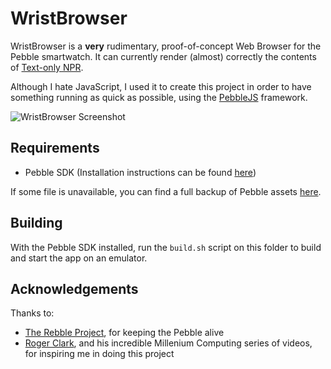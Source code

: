 # WristBrowser

WristBrowser is a **very** rudimentary, proof-of-concept Web Browser for the Pebble smartwatch. It can currently render (almost) correctly the contents of [Text-only NPR](http://text.npr.org).

Although I hate JavaScript, I used it to create this project in order to have something running as quick as possible, using the [PebbleJS](https://pebble.github.io/pebblejs/) framework.

![WristBrowser Screenshot](https://i.imgur.com/FJZLPvH.png)

## Requirements

- Pebble SDK (Installation instructions can be found [here](https://www.reddit.com/r/pebble/comments/9i9aqy/developing_for_pebble_without_cloudpebble_windows/))

If some file is unavailable, you can find a full backup of Pebble assets [here](https://github.com/aveao/PebbleArchive).

## Building

With the Pebble SDK installed, run the ```build.sh``` script on this folder to build and start the app on an emulator.

## Acknowledgements

Thanks to:
- [The Rebble Project](https://rebble.io/), for keeping the Pebble alive
- [Roger Clark](https://www.youtube.com/rogerclarkonline), and his incredible Millenium Computing series of videos, for inspiring me in doing this project